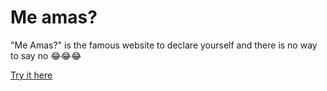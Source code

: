 # Me amas?
"Me Amas?" is the famous website to declare yourself and there is no way to say no 😂😂😂

<a href="https://armandogg24.github.io/me_amas/">Try it here</a>
